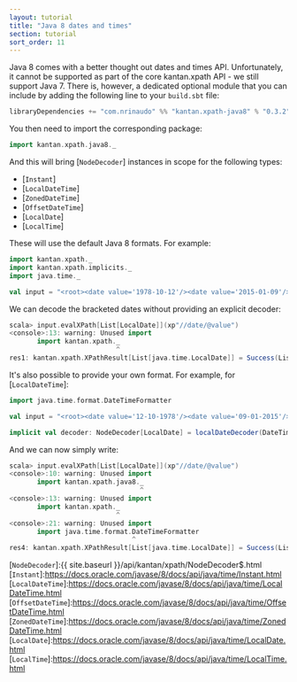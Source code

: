 ```yaml
---
layout: tutorial
title: "Java 8 dates and times"
section: tutorial
sort_order: 11
---
```

Java 8 comes with a better thought out dates and times API. Unfortunately, it cannot be supported as part of the core
kantan.xpath API - we still support Java 7. There is, however, a dedicated optional module that you can include by
adding the following line to your `build.sbt` file:

```scala
libraryDependencies += "com.nrinaudo" %% "kantan.xpath-java8" % "0.3.2"
```

You then need to import the corresponding package:

```scala
import kantan.xpath.java8._
```

And this will bring [`NodeDecoder`] instances in scope for the following types:

* [`Instant`]
* [`LocalDateTime`]
* [`ZonedDateTime`]
* [`OffsetDateTime`]
* [`LocalDate`]
* [`LocalTime`]

These will use the default Java 8 formats. For example:

```scala
import kantan.xpath._
import kantan.xpath.implicits._
import java.time._

val input = "<root><date value='1978-10-12'/><date value='2015-01-09'/></root>"
```

We can decode the bracketed dates without providing an explicit decoder:

```scala
scala> input.evalXPath[List[LocalDate]](xp"//date/@value")
<console>:13: warning: Unused import
       import kantan.xpath._
                           ^
res1: kantan.xpath.XPathResult[List[java.time.LocalDate]] = Success(List(1978-10-12, 2015-01-09))
```

It's also possible to provide your own format. For example, for [`LocalDateTime`]:

```scala
import java.time.format.DateTimeFormatter

val input = "<root><date value='12-10-1978'/><date value='09-01-2015'/></root>"

implicit val decoder: NodeDecoder[LocalDate] = localDateDecoder(DateTimeFormatter.ofPattern("dd-MM-yyyy"))
```

And we can now simply write:

```scala
scala> input.evalXPath[List[LocalDate]](xp"//date/@value")
<console>:10: warning: Unused import
       import kantan.xpath.java8._
                                 ^
<console>:13: warning: Unused import
       import kantan.xpath._
                           ^
<console>:21: warning: Unused import
       import java.time.format.DateTimeFormatter
                               ^
res4: kantan.xpath.XPathResult[List[java.time.LocalDate]] = Success(List(1978-10-12, 2015-01-09))
```

[`NodeDecoder`]:{{ site.baseurl }}/api/kantan/xpath/NodeDecoder$.html
[`Instant`]:https://docs.oracle.com/javase/8/docs/api/java/time/Instant.html
[`LocalDateTime`]:https://docs.oracle.com/javase/8/docs/api/java/time/LocalDateTime.html
[`OffsetDateTime`]:https://docs.oracle.com/javase/8/docs/api/java/time/OffsetDateTime.html
[`ZonedDateTime`]:https://docs.oracle.com/javase/8/docs/api/java/time/ZonedDateTime.html
[`LocalDate`]:https://docs.oracle.com/javase/8/docs/api/java/time/LocalDate.html
[`LocalTime`]:https://docs.oracle.com/javase/8/docs/api/java/time/LocalTime.html
